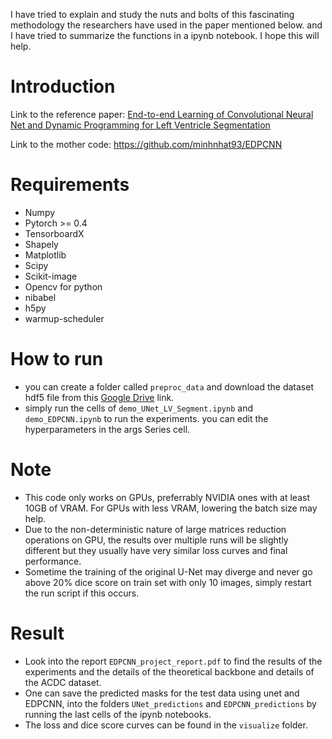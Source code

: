 I have tried to explain and study the nuts and bolts of this fascinating methodology the researchers have used in the paper mentioned below. and I have tried to summarize the functions in a ipynb notebook. I hope this will help.

# Introduction
Link to the reference paper: [End-to-end Learning of Convolutional Neural Net and Dynamic Programming 
for Left Ventricle Segmentation](https://arxiv.org/abs/1812.00328)

Link to the mother code: https://github.com/minhnhat93/EDPCNN

# Requirements
- Numpy
- Pytorch >= 0.4
- TensorboardX
- Shapely
- Matplotlib
- Scipy
- Scikit-image
- Opencv for python
- nibabel
- h5py
- warmup-scheduler

# How to run
- you can create a folder called `preproc_data` and download the dataset hdf5 file from this [Google Drive](https://drive.google.com/open?id=1B7JC3WVSq1CcPJmYc3RGfhVFL12BWNKJ) link.
- simply run the cells of `demo_UNet_LV_Segment.ipynb` and `demo_EDPCNN.ipynb` to run the experiments. you can edit the hyperparameters in the args Series cell.

# Note
- This code only works on GPUs, preferrably NVIDIA ones with at least 10GB of VRAM. For GPUs with less VRAM, lowering the batch size may help.
- Due to the non-deterministic nature of large matrices reduction operations on GPU, the results over multiple runs will be slightly different but they usually have very similar loss curves and final performance.
- Sometime the training of the original U-Net may diverge and never go above 20% dice score on train set with only 10 images, simply restart the run script if this occurs.

# Result
- Look into the report `EDPCNN_project_report.pdf` to find the results of the experiments and the details of the theoretical backbone and details of the ACDC dataset.
- One can save the predicted masks for the test data using unet and EDPCNN, into the folders `UNet_predictions` and `EDPCNN_predictions` by running the last cells of the ipynb notebooks.
- The loss and dice score curves can be found in the `visualize` folder.